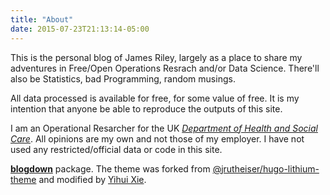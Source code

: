 ```yaml
---
title: "About"
date: 2015-07-23T21:13:14-05:00
---
```


This is the personal blog of James Riley, largely as a place to share my adventures in Free/Open Operations Resrach and/or Data Science. There'll also be Statistics, bad Programming, random musings. 

All data processed is available for free, for some value of free. It is my intention that anyone be able to reproduce the outputs of this site.

I am an Operational Resarcher for the UK [*Department of Health and Social Care*](https://www.gov.uk/government/organisations/department-of-health-and-social-care). All opinions are my own and not those of my employer. I have not used any restricted/official data or code in this site.

[**blogdown**](https://github.com/rstudio/blogdown) package. The theme was forked from [@jrutheiser/hugo-lithium-theme](https://github.com/jrutheiser/hugo-lithium-theme) and modified by [Yihui Xie](https://github.com/yihui/hugo-lithium-theme).
